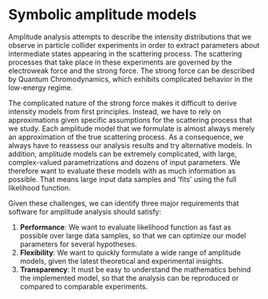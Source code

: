 # Symbolic amplitude models

Amplitude analysis attempts to describe the intensity distributions that we observe in particle collider experiments in order to extract parameters about intermediate states appearing in the scattering process. The scattering processes that take place in these experiments are governed by the electroweak force and the strong force. The strong force can be described by Quantum Chromodynamics, which exhibits complicated behavior in the low-energy regime.

The complicated nature of the strong force makes it difficult to derive intensity models from first principles. Instead, we have to rely on approximations given specific assumptions for the scattering process that we study. Each amplitude model that we formulate is almost always merely an approximation of the true scattering process. As a consequence, we always have to reassess our analysis results and try alternative models. In addition, amplitude models can be extremely complicated, with large, complex-valued parametrizations and dozens of input parameters. We therefore want to evaluate these models with as much information as possible. That means large input data samples and 'fits' using the full likelihood function.

Given these challenges, we can identify three major requirements that software for amplitude analysis should satisfy:

1. **Performance**: We want to evaluate likelihood function as fast as possible over large data samples, so that we can optimize our model parameters for several hypotheses.
2. **Flexibility**: We want to quickly formulate a wide range of amplitude models, given the latest theoretical and experimental insights.
3. **Transparency**: It must be easy to understand the mathematics behind the implemented model, so that the analysis can be reproduced or compared to comparable experiments.
